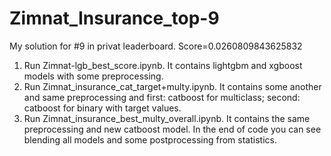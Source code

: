 # Zimnat_Insurance_top-9
My solution for #9 in privat leaderboard. Score=0.0260809843625832


1. Run Zimnat-lgb_best_score.ipynb. It contains lightgbm and xgboost models with some preprocessing.
2. Run Zimnat_insurance_cat_target+multy.ipynb. It contains some another and same preprocessing and first: catboost for multiclass; second: catboost for binary with target values.
3. Run Zimnat_insurance_best_multy_overall.ipynb. It contains the same preprocessing and new catboost model. In the end of code you can see blending all models and some postprocessing from statistics.
